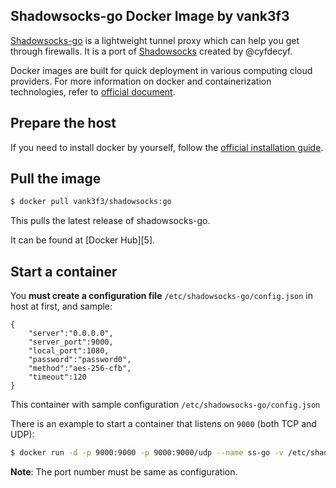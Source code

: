## Shadowsocks-go Docker Image by vank3f3

[Shadowsocks-go][1] is a lightweight tunnel proxy which can help you get through firewalls.
It is a port of [Shadowsocks][2] created by @cyfdecyf.

Docker images are built for quick deployment in various computing cloud providers.
For more information on docker and containerization technologies, refer to [official document][3].

## Prepare the host

If you need to install docker by yourself, follow the [official installation guide][4].

## Pull the image

```bash
$ docker pull vank3f3/shadowsocks:go
```

This pulls the latest release of shadowsocks-go.

It can be found at [Docker Hub][5].

## Start a container

You **must create a configuration file**  `/etc/shadowsocks-go/config.json` in host at first, and sample:

```
{
    "server":"0.0.0.0",
    "server_port":9000,
    "local_port":1080,
    "password":"password0",
    "method":"aes-256-cfb",
    "timeout":120
}
```

This container with sample configuration `/etc/shadowsocks-go/config.json`

There is an example to start a container that listens on `9000` (both TCP and UDP):

```bash
$ docker run -d -p 9000:9000 -p 9000:9000/udp --name ss-go -v /etc/shadowsocks-go:/etc/shadowsocks-go vank3f3/shadowsocks:go
```

**Note**: The port number must be same as configuration.

[1]: https://github.com/shadowsocks/shadowsocks-go
[2]: https://shadowsocks.org/en/index.html
[3]: https://docs.docker.com/
[4]: https://docs.docker.com/install/